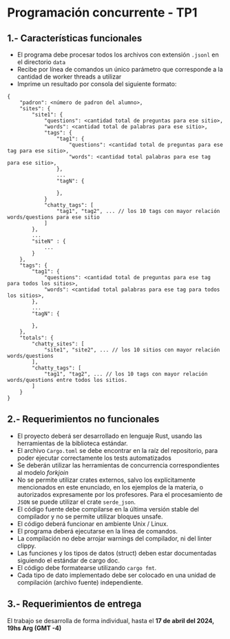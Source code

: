 # Programación concurrente - TP1

## 1.- Características funcionales

- El programa debe procesar todos los archivos con extensión `.jsonl` en el directorio `data`
- Recibe por línea de comandos un único parámetro que corresponde a la cantidad de worker threads a utilizar
- Imprime un resultado por consola del siguiente formato:

```
{
    "padron": <número de padron del alumno>,
    "sites": {
        "site1": {
            "questions": <cantidad total de preguntas para ese sitio>,
            "words": <cantidad total de palabras para ese sitio>,
            "tags": {
                "tag1": {
                    "questions": <cantidad total de preguntas para ese tag para ese sitio>,
                    "words": <cantidad total palabras para ese tag para ese sitio>,
                },
                ...
                "tagN": {

                },
            }
            "chatty_tags": [
                "tag1", "tag2", ... // los 10 tags con mayor relación words/questions para ese sitio
            ]
        },
        ...
        "siteN" : {
            ...
        }
    },
    "tags": {
        "tag1": {
            "questions": <cantidad total de preguntas para ese tag para todos los sitios>,
            "words": <cantidad total palabras para ese tag para todos los sitios>,
        },
        ...
        "tagN": {

        },
    },
    "totals": {
        "chatty_sites": [
            "site1", "site2", ... // los 10 sitios con mayor relación words/questions
        ],
        "chatty_tags": [
            "tag1", "tag2", ... // los 10 tags con mayor relación words/questions entre todos los sitios.
        ]
    }
}
```

## 2.- Requerimientos no funcionales

- El proyecto deberá ser desarrollado en lenguaje Rust, usando las herramientas de la biblioteca estándar.
- El archivo `Cargo.toml` se debe encontrar en la raíz del repositorio, para poder ejecutar correctamente los tests automatizados
- Se deberán utilizar las herramientas de concurrencia correspondientes al modelo _forkjoin_
- No se permite utilizar crates externos, salvo los explícitamente mencionados en este enunciado, en los ejemplos de la materia, o autorizados expresamente por los profesores. Para el procesamiento de `JSON` se puede utilizar el crate `serde_json`.
- El código fuente debe compilarse en la última versión stable del compilador y no se permite utilizar bloques unsafe.
- El código deberá funcionar en ambiente Unix / Linux.
- El programa deberá ejecutarse en la línea de comandos.
- La compilación no debe arrojar warnings del compilador, ni del linter clippy.
- Las funciones y los tipos de datos (struct) deben estar documentadas siguiendo el estándar de cargo doc.
- El código debe formatearse utilizando `cargo fmt`.
- Cada tipo de dato implementado debe ser colocado en una unidad de compilación (archivo fuente) independiente.

## 3.- Requerimientos de entrega

El trabajo se desarrolla de forma individual, hasta el **17 de abril del 2024, 19hs Arg (GMT -4)**
